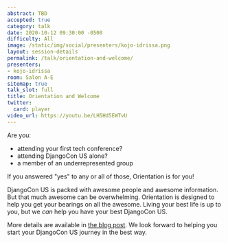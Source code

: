 ```yaml
---
abstract: TBD
accepted: true
category: talk
date: 2020-10-12 09:30:00 -0500
difficulty: All
image: /static/img/social/presenters/kojo-idrissa.png
layout: session-details
permalink: /talk/orientation-and-welcome/
presenters:
- kojo-idrissa
room: Salon A-E
sitemap: true
talk_slot: full
title: Orientation and Welcome
twitter:
  card: player
video_url: https://youtu.be/LH5Hd5EWTvU
---
```


Are you:
-  attending your first tech conference?
-  attending DjangoCon US alone?
-  a member of an underrepresented group

If you answered "yes" to any or all of those, Orientation is for you!

DjangoCon US is packed with awesome people and awesome information. But that much awesome can be overwhelming.  Orientation is designed to help you get your bearings on all the awesome. Living your best life is up to you, but we *can* help you have your best DjangoCon US.

More details are available in [the blog post](https://2020.djangocon.us/news/orientation/). We look forward to helping you start your DjangoCon US journey in the best way.
